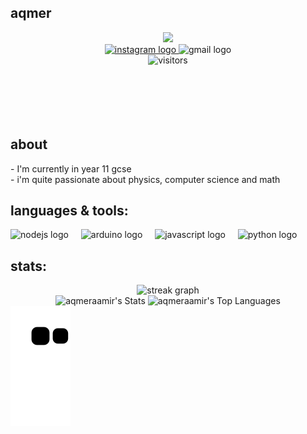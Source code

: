 <!-- Heading START -->
<h2 align="left">aqmer</h2>

<div align="center">
  <img height="150" src="https://static.wikia.nocookie.net/bac1dc1c-9ba0-4a51-8c51-e05cefd1759a/scale-to-width/755"  />
</div>

<div align="center">
  <a href="https://www.instagram.com/aqmerdropz/" target="_blank">
    <img src="https://img.shields.io/static/v1?message=Instagram&logo=instagram&label=&color=E4405F&logoColor=white&labelColor=&style=for-the-badge" height="25" alt="instagram logo"  />
  </a>
  <img src="https://img.shields.io/static/v1?message=aqmeraamir@gmail.com&logo=gmail&label=Gmail&color=aba9a6&logoColor=white&labelColor=D14836&style=for-the-badge" height="25" alt="gmail logo"  />
</div>

<div align="center">
  <img src="https://api.visitorbadge.io/api/visitors?path=aqmeraamir%2Faqmeraamir&countColor=%23263759" height="25" style="margin-bottom:25;" alt="visitors"  />
</div>

</br>
 </br>
 </br>
 </br>
</br>

<!-- About  -->
<h2 align="left">about</h3>
<p align="left">- I'm currently in year 11 gcse <br>- i'm quite passionate about physics, computer science and math</p>


<!-- Languages & Tools -->
<h2 align="left">languages & tools:</h3>

<div align="left">
  <img src="https://cdn.jsdelivr.net/gh/devicons/devicon/icons/nodejs/nodejs-original.svg" height="40" alt="nodejs logo"  />
  <img width="12" />
  <img src="https://cdn.jsdelivr.net/gh/devicons/devicon/icons/arduino/arduino-original.svg" height="40" alt="arduino logo"  />
  <img width="12" />
  <img src="https://cdn.jsdelivr.net/gh/devicons/devicon/icons/javascript/javascript-original.svg" height="40" alt="javascript logo"  />
  <img width="12" />
  <img src="https://cdn.jsdelivr.net/gh/devicons/devicon/icons/python/python-original.svg" height="40" alt="python logo"  />
</div>


<!-- Stats -->
<h2 align="left">stats:</h3>

<div align="center">
  <img src="https://streak-stats.demolab.com?user=aqmeraamir&locale=en&mode=daily&theme=dark&hide_border=false&border_radius=5&order=3" height="220" alt="streak graph"  />
</div>

<div align="center">
  <img alt="aqmeraamir's Stats" src="https://github-readme-stats.vercel.app/api?username=aqmeraamir&theme=dark&show_icons=true&hide_border=false&count_private=true" height=150>
  <img alt="aqmeraamir's Top Languages" src="https://github-readme-stats.vercel.app/api/top-langs/?username=aqmeraamir&theme=dark&show_icons=true&hide_border=false&layout=compact" height=150>
</div>

<img src="https://raw.githubusercontent.com/aqmeraamir/aqmeraamir/output/github-contribution-grid-snake.svg" alt="Snake animation" />



